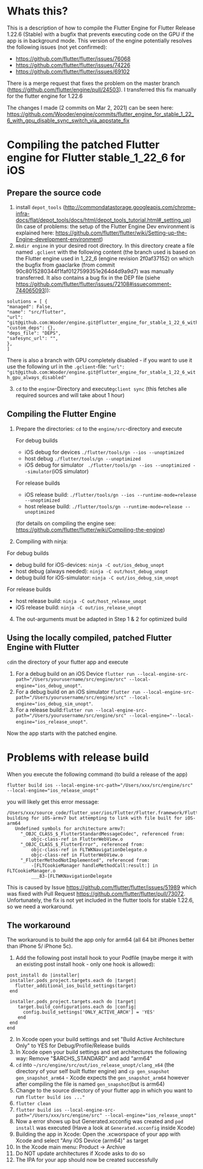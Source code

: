 # Whats this?

This is a description of how to compile the Flutter Engine for Flutter Release 1.22.6 (Stable) with a bugfix that prevents executing code on the GPU if the app is in background mode.
This version of the engine potentially resolves the following issues (not yet confirmed):
- https://github.com/flutter/flutter/issues/76068
- https://github.com/flutter/flutter/issues/74226
- https://github.com/flutter/flutter/issues/69102

There is a merge request that fixes the problem on the master branch (https://github.com/flutter/engine/pull/24503).
I transferred this fix manually for the flutter engine for 1.22.6

The changes I made (2 commits on Mar 2, 2021) can be seen here:
https://github.com/Wooder/engine/commits/flutter_engine_for_stable_1_22_6_with_gpu_disable_sync_switch_via_appstate_fix

# Compiling the patched Flutter engine for Flutter stable_1_22_6 for iOS

## Prepare the source code

1. install `depot_tools` (<http://commondatastorage.googleapis.com/chrome-infra-docs/flat/depot_tools/docs/html/depot_tools_tutorial.html#_setting_up>) (In case of problems: the setup of the Flutter Engine Dev environment is explained here: <https://github.com/flutter/flutter/wiki/Setting-up-the-Engine-development-environment>)
2. `mkdir engine` in your desired root directory. In this directory create a file named `.gclient` with the following content (the branch used is based on the Flutter engine used in 1_22_6 (engine revision 2f0af37152) on which the bugfix from gaaclarke (from commit 90c8015280344f1faf0127599351e264d4d9a9d7) was manually transferred. It also contains a bug fix in the DEP file (siehe <https://github.com/flutter/flutter/issues/72108#issuecomment-744065093>)):

  ```
  solutions = [ {
  "managed": False,
  "name": "src/flutter",
  "url": "git@github.com:Wooder/engine.git@flutter_engine_for_stable_1_22_6_with_gpu_disable_sync_switch_via_appstate_fix",
  "custom_deps": {},
  "deps_file": "DEPS",
  "safesync_url": "",
  },
  ]
  ```
  There is also a branch with GPU completely disabled - if you want to use it use the following url in the `.gclient`-file:
  `"url": "git@github.com:Wooder/engine.git@flutter_engine_for_stable_1_22_6_with_gpu_always_disabled"`
  
3. `cd` to the `engine`-Directory and execute`gclient sync` (this fetches alle required sources and will take about 1 hour)

## Compiling the Flutter Engine

1. Prepare the directories: `cd` to the `engine/src`-directory and execute 
   
   For debug builds
   
   * iOS debug for devices `./flutter/tools/gn --ios --unoptimized`
   * host debug `./flutter/tools/gn --unoptimized`
   * iOS debug for simulator ` ./flutter/tools/gn --ios --unoptimized --simulator`(iOS simulator)
   
   For release builds
   
   * iOS release build: `./flutter/tools/gn --ios --runtime-mode=release --unoptimized`
   * host release build: `./flutter/tools/gn --runtime-mode=release --unoptimized` 
   
   (for details on compiling the engine see: <https://github.com/flutter/flutter/wiki/Compiling-the-engine>)
3. Compiling with ninja: 
  
  For debug builds
  
  * debug build for iOS-devices: `ninja -C out/ios_debug_unopt`
  * host debug (always needed): `ninja -C out/host_debug_unopt`
  * debug build for iOS-simulator: `ninja -C out/ios_debug_sim_unopt`
  
  For release builds
  
  * host release build: `ninja -C out/host_release_unopt`
  * iOS release build: `ninja -C out/ios_release_unopt`
4. The out-arguments must be adapted in Step 1 & 2 for optimized build

## Using the locally compiled, patched Flutter Engine with Flutter

`cd`in the directory of your flutter app and execute 

1. For a debug build on an iOS Device `flutter run --local-engine-src-path="/Users/yourusername/src/engine/src" --local-engine="ios_debug_unopt"`.
2. For a debug build on an iOS simulator `flutter run --local-engine-src-path="/Users/yourusername/src/engine/src" --local-engine="ios_debug_sim_unopt"`.
3. For a release build:`flutter run --local-engine-src-path="/Users/yourusername/src/engine/src" --local-engine="--local-engine="ios_release_unopt"`. 

Now the app starts with the patched engine.

# Problems with release build
When you execute the following command (to build a release of the app) 

`flutter build ios --local-engine-src-path="/Users/xxx/src/engine/src" --local-engine="ios_release_unopt"`

you will likely get this error message:

 ```
 /Users/xxx/source_code/flutter_user/ios/Flutter/Flutter.framework/Flutter, building for iOS-armv7 but attempting to link with file built for iOS-arm64
    Undefined symbols for architecture armv7:
      "_OBJC_CLASS_$_FlutterStandardMessageCodec", referenced from:
          objc-class-ref in FlutterWebView.o
      "_OBJC_CLASS_$_FlutterError", referenced from:
          objc-class-ref in FLTWKNavigationDelegate.o
          objc-class-ref in FlutterWebView.o
      "_FlutterMethodNotImplemented", referenced from:
          -[FLTCookieManager handleMethodCall:result:] in FLTCookieManager.o
          ___83-[FLTWKNavigationDelegate
 ```
 This is caused by Issue https://github.com/flutter/flutter/issues/51989  which was fixed with Pull Request https://github.com/flutter/flutter/pull/73072. Unfortunately, the fix is not yet included in the flutter tools for stable 1.22.6, so we need a workaround.

## The workaround

The workaround is to build the app only for arm64 (all 64 bit iPhones better than iPhone 5/ iPhone 5c).

1. Add the following post install hook to your Podfile (maybe merge it with an existing post install hook - only one hook is allowed):
 ```
post_install do |installer|
  installer.pods_project.targets.each do |target|
    flutter_additional_ios_build_settings(target)
  end

  installer.pods_project.targets.each do |target|
     target.build_configurations.each do |config|
       config.build_settings['ONLY_ACTIVE_ARCH'] = 'YES'
     end
  end
 end 
 ```
2. In Xcode open your build settings and set "Build Active Architecture Only" to YES for Debug/Profile/Release builds
3. In Xcode open your build settings and set architectures the following way:  Remove "$ARCHS_STANDARD" and add "arm64"
4. `cd` into `~/src/engine/src/out/ios_release_unopt/clang_x64` (the directory of your self built flutter engine) and
   `cp gen_snapshot gen_snapshot_arm64` - Xcode expects the `gen_snapshot_arm64` however after compiling the file is named `gen_snapshot`(but is arm64)
4. Change to the source directory of your flutter app in which you want to run `flutter build ios ..."`
5. `flutter clean`
6. `flutter build ios --local-engine-src-path="/Users/xxx/src/engine/src" --local-engine="ios_release_unopt"`
7. Now a error shows up but Generated.xcconfig was created and `pod install` was executed (Have a look at `Generated.xcconfig` inside Xcode)
8. Building the app in Xcode: Open the .xcworspace of your app with Xcode and select "Any iOS Device (arm64)" as target
9. In the Xcode main menu: Product -> Archive
10. Do NOT update architectures if Xcode asks to do so
11. The IPA for your app should now be created successfully
